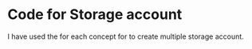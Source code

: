 # Code for Storage account
I have used the for each concept for to create multiple storage account.

